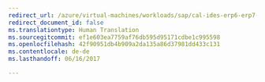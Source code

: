 ```yaml
---
redirect_url: /azure/virtual-machines/workloads/sap/cal-ides-erp6-erp7-sp3-sql
redirect_document_id: false
ms.translationtype: Human Translation
ms.sourcegitcommit: ef1e603ea7759af76db595d95171cdbe1c995598
ms.openlocfilehash: 42f90951db4b909a2da135a86d37981dd433c131
ms.contentlocale: de-de
ms.lasthandoff: 06/16/2017

---
```

